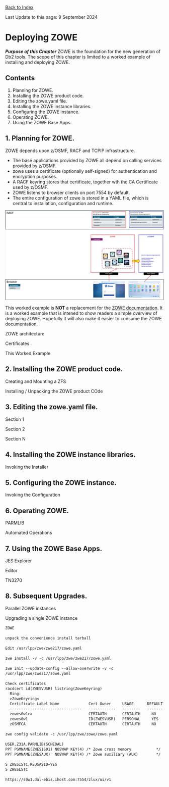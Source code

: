 [Back to Index](https://github.com/zeditor01/using_zowe/blob/main/README.md)

Last Update to this page: 9 September 2024

# Deploying ZOWE

***Purpose of this Chapter***
ZOWE is the foundation for the new generation of Db2 tools. The scope of this chapter is limited to a worked example of installing and deploying ZOWE.

## Contents
1. Planning for ZOWE.
2. Installing the ZOWE product code.
3. Editing the zowe.yaml file.
4. Installing the ZOWE instance libraries.
5. Configuring the ZOWE instance.
6. Operating ZOWE.
7. Using the ZOWE Base Apps.

## 1. Planning for ZOWE.

ZOWE depends upon z/OSMF, RACF and TCPIP infrastructure. 
* The base applications provided by ZOWE all depend on calling services provided by z/OSMF.
* zowe uses a certificate (optionally self-signed) for authentication and encryption purposes.
* A RACF keyring stores that certificate, together wth the CA Certificate used by z/OSMF.
* ZOWE listens to browser clients on port 7554 by default.
* The entire configuration of zowe is stored in a YAML file, which is central to installation, configuration and runtime.

![zowe_deploy02](/images/zowe_deploy02.JPG)

This worked example is **NOT** a replacement for the [ZOWE documentation](https://docs.zowe.org/stable/user-guide/install-overview).
It is a worked example that is intened to show readers a simple overview of deploying ZOWE. 
Hopefully it will also make it easier to consume the ZOWE documentation.

ZOWE architecture

Certificates

This Worked Example

## 2. Installing the ZOWE product code.

Creating and Mounting a ZFS

Installing / Unpacking the ZOWE product COde

## 3. Editing the zowe.yaml file.

Section 1

Section 2

Section N

## 4. Installing the ZOWE instance libraries.

Invoking the Installer

## 5. Configuring the ZOWE instance.

Invoking the Configuration

## 6. Operating ZOWE.

PARMLIB

Automated Operations

## 7. Using the ZOWE Base Apps.

JES Explorer

Editor

TN3270

## 8. Subsequent Upgrades.

Parallel ZOWE instances

Upgrading a single ZOWE instance


```
ZOWE

unpack the convenience install tarball

Edit /usr/lpp/zwe/zwe217/zowe.yaml

zwe install -v -c /usr/lpp/zwe/zwe217/zowe.yaml

zwe init --update-config --allow-overwrite -v -c /usr/lpp/zwe/zwe217/zowe.yaml

Check certificates
racdcert id(ZWESVUSR) listring(ZoweKeyring)                           
  Ring:                                                               
  >ZoweKeyring<                                                  
  Certificate Label Name             Cert Owner     USAGE      DEFAULT
  --------------------------------   ------------   --------   -------
  zowes0w1ca                         CERTAUTH       CERTAUTH     NO   
  zowes0w1                           ID(ZWESVUSR)   PERSONAL     YES  
  zOSMFCA                            CERTAUTH       CERTAUTH     NO   
  
zwe config validate -c /usr/lpp/zwe/zowe/zowe.yaml

USER.Z31A.PARMLIB(SCHEDAL)
PPT PGMNAME(ZWESIS01) NOSWAP KEY(4) /* Zowe cross memory           */
PPT PGMNAME(ZWESAUX)  NOSWAP KEY(4) /* Zowe auxiliary (AUX)        */

S ZWESISTC,REUSASID=YES
S ZWESLSTC  

https://s0w1.dal-ebis.ihost.com:7554/zlux/ui/v1

```
